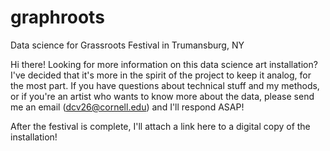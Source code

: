 # graphroots
Data science for Grassroots Festival in Trumansburg, NY

Hi there! Looking for more information on this data science art installation? I've decided that it's more in the spirit of the project to keep it analog, for the most part. If you have questions about technical stuff and my methods, or if you're an artist who wants to know more about the data, please send me an email (dcv26@cornell.edu) and I'll respond ASAP!

After the festival is complete, I'll attach a link here to a digital copy of the installation!
